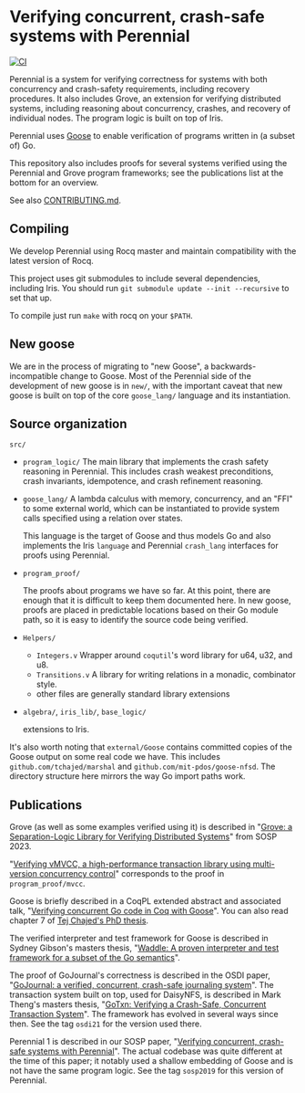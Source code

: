 # Verifying concurrent, crash-safe systems with Perennial

[![CI](https://github.com/mit-pdos/perennial/actions/workflows/ci.yml/badge.svg)](https://github.com/mit-pdos/perennial/actions/workflows/ci.yml)

Perennial is a system for verifying correctness for systems with both
concurrency and crash-safety requirements, including recovery procedures. It
also includes Grove, an extension for verifying distributed systems, including
reasoning about concurrency, crashes, and recovery of individual nodes. The
program logic is built on top of Iris.

Perennial uses [Goose](https://github.com/goose-lang/goose) to enable verification
of programs written in (a subset of) Go.

This repository also includes proofs for several systems verified using the
Perennial and Grove program frameworks; see the publications list at the bottom for
an overview.

See also [CONTRIBUTING.md](./CONTRIBUTING.md).

## Compiling

We develop Perennial using Rocq master and maintain compatibility with the
latest version of Rocq.

This project uses git submodules to include several dependencies, including
Iris. You should run `git submodule update --init --recursive` to set that up.

To compile just run `make` with rocq on your `$PATH`.

## New goose

We are in the process of migrating to "new Goose", a backwards-incompatible
change to Goose. Most of the Perennial side of the development of new goose is
in `new/`, with the important caveat that new goose is built on top of the core
`goose_lang/` language and its instantiation.

## Source organization

`src/`

- `program_logic/`
  The main library that implements the crash safety reasoning in Perennial. This
  includes crash weakest preconditions, crash invariants, idempotence, and crash
  refinement reasoning.

- `goose_lang/`
  A lambda calculus with memory, concurrency, and an "FFI" to some external
  world, which can be instantiated to provide system calls specified using a
  relation over states.

  This language is the target of Goose and thus models Go and also implements
  the Iris `language` and Perennial `crash_lang` interfaces for proofs using
  Perennial.

- `program_proof/`

  The proofs about programs we have so far. At this point, there are enough that
  it is difficult to keep them documented here. In new goose, proofs are placed
  in predictable locations based on their Go module path, so it is easy to
  identify the source code being verified.

- `Helpers/`

  - `Integers.v`
    Wrapper around `coqutil`'s word library for u64, u32, and u8.
  - `Transitions.v`
    A library for writing relations in a monadic, combinator style.
  - other files are generally standard library extensions

- `algebra/`, `iris_lib/`, `base_logic/`

  extensions to Iris.

It's also worth noting that `external/Goose` contains committed copies of the
Goose output on some real code we have. This includes
`github.com/tchajed/marshal` and `github.com/mit-pdos/goose-nfsd`. The directory
structure here mirrors the way Go import paths work.

## Publications

Grove (as well as some examples verified using it) is described in "[Grove: a
Separation-Logic Library for Verifying Distributed
Systems](https://pdos.csail.mit.edu/papers/grove:sosp23.pdf)" from SOSP 2023.

"[Verifying vMVCC, a high-performance transaction library
using multi-version concurrency
control](https://pdos.csail.mit.edu/papers/vmvcc:osdi23.pdf)" corresponds to the
proof in `program_proof/mvcc`.

Goose is briefly described in a CoqPL extended abstract and associated talk,
"[Verifying concurrent Go code in Coq with
Goose](https://www.chajed.io/papers/goose:coqpl2020.pdf)". You can also read
chapter 7 of [Tej
Chajed's PhD thesis](https://www.chajed.io/papers/tchajed-thesis.pdf).

The verified interpreter and test framework for Goose is described in Sydney
Gibson's masters thesis, "[Waddle: A proven interpreter and test framework for a
subset of the Go
semantics](https://pdos.csail.mit.edu/papers/gibsons-meng.pdf)".

The proof of GoJournal's correctness is described in the OSDI paper,
"[GoJournal: a verified, concurrent, crash-safe journaling
system](https://www.chajed.io/papers/gojournal:osdi2021.pdf)". The transaction
system built on top, used for DaisyNFS, is described in Mark Theng's masters
thesis, "[GoTxn: Verifying a Crash-Safe, Concurrent Transaction
System](https://pdos.csail.mit.edu/papers/mtheng-meng.pdf)". The framework has
evolved in several ways since then. See the tag `osdi21` for the version used
there.

Perennial 1 is described in our SOSP paper, "[Verifying concurrent, crash-safe
systems with Perennial](https://www.chajed.io/papers/perennial:sosp2019.pdf)".
The actual codebase was quite different at the time of this paper; it notably
used a shallow embedding of Goose and is not have the same program logic. See
the tag `sosp2019` for this version of Perennial.
